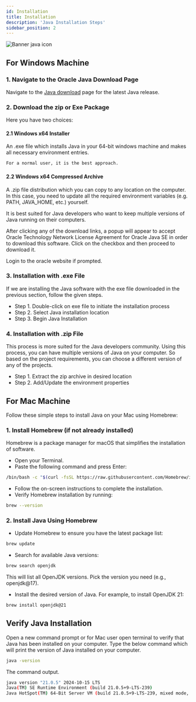 ```yaml
---
id: Installation
title: Installation
description: 'Java Installation Steps'
sidebar_position: 2
---
```

![Banner java icon](@site/static/img/kits/java/banner-java-icon.png)

## For Windows Machine

### 1. Navigate to the Oracle Java Download Page

Navigate to the [Java download](https://www.oracle.com/in/java/technologies/downloads/) page for the latest Java release.

### 2. Download the zip or Exe Package

Here you have two choices:

#### 2.1 Windows x64 Installer

An .exe file which installs Java in your 64-bit windows machine and makes all necessary environment entries.

```bash
For a normal user, it is the best approach.
```

#### 2.2 Windows x64 Compressed Archive

A .zip file distribution which you can copy to any location on the computer. In this case, you need to update all the required environment variables (e.g. PATH, JAVA_HOME, etc.) yourself.

It is best suited for Java developers who want to keep multiple versions of Java running on their computers.

After clicking any of the download links, a popup will appear to accept Oracle Technology Network License Agreement for Oracle Java SE in order to download this software. Click on the checkbox and then proceed to download it.

Login to the oracle website if prompted.

### 3. Installation with .exe File

If we are installing the Java software with the exe file downloaded in the previous section, follow the given steps.

- Step 1. Double-click on exe file to initiate the installation process
- Step 2. Select Java installation location
- Step 3. Begin Java Installation

### 4. Installation with .zip File

This process is more suited for the Java developers community. Using this process, you can have multiple versions of Java on your computer. So based on the project requirements, you can choose a different version of any of the projects.

- Step 1. Extract the zip archive in desired location
- Step 2. Add/Update the environment properties

## For Mac Machine

Follow these simple steps to install Java on your Mac using Homebrew:

### 1. Install Homebrew (if not already installed)

Homebrew is a package manager for macOS that simplifies the installation of software.

- Open your Terminal.
- Paste the following command and press Enter:

```bash
/bin/bash -c "$(curl -fsSL https://raw.githubusercontent.com/Homebrew/install/HEAD/install.sh)"
```

- Follow the on-screen instructions to complete the installation.
- Verify Homebrew installation by running:

```bash
brew --version
```

### 2. Install Java Using Homebrew

- Update Homebrew to ensure you have the latest package list:

```bash
brew update
```

- Search for available Java versions:

```bash
brew search openjdk
```

This will list all OpenJDK versions. Pick the version you need (e.g., openjdk@17).

- Install the desired version of Java. For example, to install OpenJDK 21:

```bash
brew install openjdk@21
```

## Verify Java Installation

Open a new command prompt or for Mac user open terminal to verify that Java has been installed on your computer. Type the below command which will print the version of Java installed on your computer.

```bash
java -version
```

The command output.

```bash
java version "21.0.5" 2024-10-15 LTS
Java(TM) SE Runtime Environment (build 21.0.5+9-LTS-239)
Java HotSpot(TM) 64-Bit Server VM (build 21.0.5+9-LTS-239, mixed mode, sharing)
```
